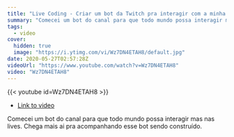 ```yaml
---
title: "Live Coding - Criar um bot da Twitch pra interagir com a minha casa"
summary: "Comecei um bot do canal para que todo mundo possa interagir mas nas lives. Chega mais ai pra acompanhando esse bot sendo construído."
tags:
  - video
cover:
  hidden: true
  image: "https://i.ytimg.com/vi/Wz7DN4ETAH8/default.jpg"
date: 2020-05-27T02:57:28Z
videoUrl: "https://www.youtube.com/watch?v=Wz7DN4ETAH8"
video: "Wz7DN4ETAH8"
---
```


<!-- truncate -->

{{< youtube id=Wz7DN4ETAH8 >}}

- [Link to video](https://www.youtube.com/watch?v=Wz7DN4ETAH8)

Comecei um bot do canal para que todo mundo possa interagir mas nas lives. Chega mais ai pra acompanhando esse bot sendo construído.
